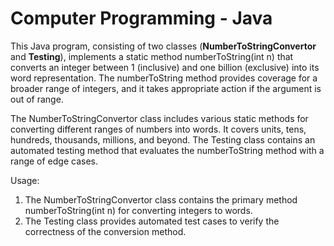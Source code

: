 # Computer Programming - Java

This Java program, consisting of two classes (**NumberToStringConvertor** and **Testing**), implements a static method numberToString(int n) that converts an integer between 1 (inclusive) and one billion (exclusive) into its word representation. The numberToString method provides coverage for a broader range of integers, and it takes appropriate action if the argument is out of range.

The NumberToStringConvertor class includes various static methods for converting different ranges of numbers into words. It covers units, tens, hundreds, thousands, millions, and beyond. The Testing class contains an automated testing method that evaluates the numberToString method with a range of edge cases.

Usage:

1) The NumberToStringConvertor class contains the primary method numberToString(int n) for converting integers to words.
2) The Testing class provides automated test cases to verify the correctness of the conversion method.
